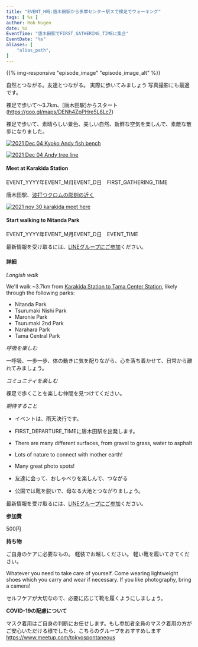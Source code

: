 ```yaml
---
title: "EVENT_H時:唐木田駅から多摩センター駅スで裸足でウォーキング"
tags: [ %s ]
author: Rob Nugen
date: %s
EventTime: "唐木田駅でFIRST_GATHERING_TIMEに集合"
EventDate: "%s"
aliases: [
    "alias_path",
]
---
```


{{% img-responsive "episode_image" "episode_image_alt" %}}

自然とつながる。友達とつながる。
実際に歩いてみましょう 写真撮影にも最適です。


裸足で歩いて～3.7km、[唐木田駅]からスタート(https://goo.gl/maps/DENh4ZpPHre5L8Lc7)

裸足で歩いて、素晴らしい景色、美しい自然、新鮮な空気を楽しんで、素敵な散歩になりました。

[![2021 Dec 04 Kyoko Andy fish bench](//b.robnugen.com/blog/2021/walk_and_talk/thumbs/2021_dec_04_kyoko_andy_fish_bench.jpg)](//b.robnugen.com/blog/2021/walk_and_talk/2021_dec_04_kyoko_andy_fish_bench.jpg)

[![2021 Dec 04 Andy tree line](//b.robnugen.com/blog/2021/walk_and_talk/thumbs/2021_dec_04_andy_tree_line.jpg)](//b.robnugen.com/blog/2021/walk_and_talk/2021_dec_04_andy_tree_line.jpg)

#### Meet at Karakida Station

EVENT_YYYY年EVENT_M月EVENT_D日　FIRST_GATHERING_TIME


唐木田駅、[波打つクロムの彫刻の近く](https://goo.gl/maps/DENh4ZpPHre5L8Lc7)

[![2021 nov 30 karakida meet here](//b.robnugen.com/blog/2021/walk_and_talk/thumbs/2021_nov_30_karakida_meet_here.jpg)](//b.robnugen.com/blog/2021/walk_and_talk/2021_nov_30_karakida_meet_here.jpg)


#### Start walking to Nitanda Park

EVENT_YYYY年EVENT_M月EVENT_D日　EVENT_TIME

最新情報を受け取るには、[LINEグループにご参加](/contact/)ください。

#### 詳細

*Longish walk*

We'll walk ~3.7km from [Karakida Station to Tama Center Station](https://goo.gl/maps/haUxJbUCQJVbsLUQ7), likely through the following parks:

* Nitanda Park
* Tsurumaki Nishi Park
* Maronie Park
* Tsurumaki 2nd Park
* Narahara Park
* Tama Central Park

*呼吸を楽しむ*

一呼吸、一歩一歩、体の動きに気を配りながら、心を落ち着かせて、日常から離れてみましょう。

*コミュニティを楽しむ*

裸足で歩くことを楽しむ仲間を見つけてください。

*期待すること*

* イベントは、雨天決行です。
* FIRST_DEPARTURE_TIMEに唐木田駅を出発します。
* There are many different surfaces, from gravel to grass, water to asphalt
* Lots of nature to connect with mother earth!
* Many great photo spots!
* 友達に会って、おしゃべりを楽しんで、つながる

* 公園では靴を脱いで、母なる大地とつながりましょう。

最新情報を受け取るには、[LINEグループにご参加](/contact/)ください。

**参加費**

500円

**持ち物**

ご自身のケアに必要なもの。 軽装でお越しください。
軽い靴を履いてきてください。

Whatever you need to take care of yourself.  Come wearing lightweight
shoes which you carry and wear if necessary.
If you like photography, bring a camera!

セルフケアが大切なので、必要に応じて靴を履くようにしましょう。

**COVID-19の配慮について**

マスク着用はご自身の判断にお任せします。もし参加者全員のマスク着用の方がご安心いただける様でしたら、こちらのグループをおすすめします
https://www.meetup.com/tokyospontaneous

